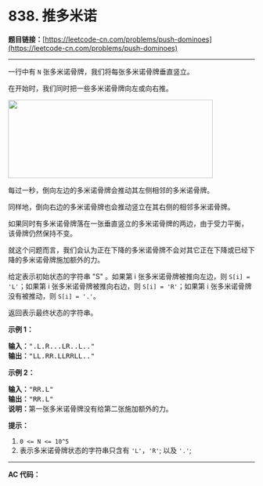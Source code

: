 # 838. 推多米诺

**题目链接：**[https://leetcode-cn.com/problems/push-dominoes](https://leetcode-cn.com/problems/push-dominoes)

---

<div class="content__1Y2H">
 <div class="notranslate">
  <p>一行中有 <code>N</code> 张多米诺骨牌，我们将每张多米诺骨牌垂直竖立。</p> 
  <p>在开始时，我们同时把一些多米诺骨牌向左或向右推。</p> 
  <p><img style="height: 160px; width: 418px;" src="/aliyun-lc-upload/uploads/2018/05/19/domino.png" alt=""></p> 
  <p>每过一秒，倒向左边的多米诺骨牌会推动其左侧相邻的多米诺骨牌。</p> 
  <p>同样地，倒向右边的多米诺骨牌也会推动竖立在其右侧的相邻多米诺骨牌。</p> 
  <p>如果同时有多米诺骨牌落在一张垂直竖立的多米诺骨牌的两边，由于受力平衡， 该骨牌仍然保持不变。</p> 
  <p>就这个问题而言，我们会认为正在下降的多米诺骨牌不会对其它正在下降或已经下降的多米诺骨牌施加额外的力。</p> 
  <p>给定表示初始状态的字符串 "S" 。如果第 i 张多米诺骨牌被推向左边，则 <code>S[i] = 'L'</code>；如果第 i 张多米诺骨牌被推向右边，则 <code>S[i] = 'R'</code>；如果第 i 张多米诺骨牌没有被推动，则 <code>S[i] = '.'</code>。</p> 
  <p>返回表示最终状态的字符串。</p> 
  <p><strong>示例 </strong><strong>1</strong><strong>：</strong></p> 
  <pre class="language-text"><strong>输入：</strong>".L.R...LR..L.."
<strong>输出：</strong>"LL.RR.LLRRLL.."</pre> 
  <p><strong>示例 </strong><strong>2</strong><strong>：</strong></p> 
  <pre class="language-text"><strong>输入：</strong>"RR.L"
<strong>输出：</strong>"RR.L"
<strong>说明：</strong>第一张多米诺骨牌没有给第二张施加额外的力。</pre> 
  <p><strong>提示：</strong></p> 
  <ol> 
   <li><code>0 &lt;= N &lt;= 10^5</code></li> 
   <li>表示多米诺骨牌状态的字符串只含有 <code>'L'</code>，<code>'R'</code>; 以及 <code>'.'</code>;</li> 
  </ol> 
 </div>
</div>

---

**AC 代码：**

```java

```